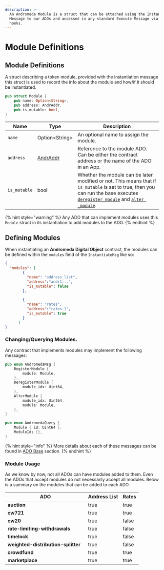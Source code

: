 ```yaml
---
description: >-
  An Andromeda Module is a struct that can be attached using the Instantiate
  Message to our ADOs and accessed in any standard Execute Message via generic
  hooks.
---
```


# Module Definitions

## Module Definitions

A struct describing a token module, provided with the instantiation message this struct is used to record the info about the module and how/if it should be instantiated.

```rust
pub struct Module {
    pub name: Option<String>,
    pub address: AndrAddr,
    pub is_mutable: bool,
}
```

| Name         | Type                                                           | Description                                                                                                                                                                                                                                                                             |
| ------------ | -------------------------------------------------------------- | --------------------------------------------------------------------------------------------------------------------------------------------------------------------------------------------------------------------------------------------------------------------------------------- |
| `name`       | Option\<String>                                                | An optional name to assign the module.                                                                                                                                                                                                                                                  |
| `address`    | [AndrAddr](../platform-and-framework/common-types.md#andraddr) | Reference to the module ADO. Can be either the contract address or the name of the ADO in an App.                                                                                                                                                                                       |
| `is_mutable` | bool                                                           | Whether the module can be later modified or not. This means that if `is_mutable` is set to true, then you can run the base executes [`deregister_module`](../platform-and-framework/ado-base/#deregistermodule) and [`alter _module`](../platform-and-framework/ado-base/#altermodule). |

{% hint style="warning" %}
Any ADO that can implement modules uses this `Module` struct in its instantiation  to add modules to the ADO.&#x20;
{% endhint %}

## Defining Modules

When instantiating an **Andromeda Digital Object** contract, the modules can be defined within the `modules` field of the `InstantiateMsg` like so:

```json
{
  "modules": [
        {
          "name": "address_list",
          "address":"andr1...",
          "is_mutable": false
        },
        
        {
          "name": "rates",
          "address":"rates-1",
          "is_mutable": true
        }
      ]
}
```

### Changing/Querying Modules.

Any contract that implements modules may implement the following messages:

```rust
pub enum AndromedaMsg {
    RegisterModule {
        module: Module,
    },
    DeregisterModule {
        module_idx: Uint64,
    },
    AlterModule {
        module_idx: Uint64,
        module: Module,
    },
}

pub enum AndromedaQuery {
    Module { id: Uint64 },
    ModuleIds {},
}

```

{% hint style="info" %}
More details about each of these messages can be found in [ADO Base](../platform-and-framework/ado-base/) section.
{% endhint %}

### Module Usage&#x20;

As we know by now, not all ADOs can have modules added to them. Even the ADOs that accept modules do not necessarily accept all modules. Below is a summary on the modules that can be added to each ADO.

<table><thead><tr><th width="248">ADO</th><th data-type="checkbox">Address List</th><th data-type="checkbox">Rates</th></tr></thead><tbody><tr><td><strong>auction</strong></td><td>true</td><td>true</td></tr><tr><td><strong>cw721</strong></td><td>true</td><td>true</td></tr><tr><td><strong>cw20</strong></td><td>true</td><td>false</td></tr><tr><td><strong>rate-limiting-withdrawals</strong></td><td>true</td><td>false</td></tr><tr><td><strong>timelock</strong></td><td>true</td><td>false</td></tr><tr><td><strong>weighted-distribution-splitter</strong></td><td>true</td><td>false</td></tr><tr><td><strong>crowdfund</strong></td><td>true</td><td>true</td></tr><tr><td><strong>marketplace</strong></td><td>true</td><td>true</td></tr></tbody></table>
